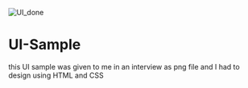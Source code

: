 ![UI_done](https://user-images.githubusercontent.com/32609904/118840104-b7c30e00-b8e4-11eb-86ec-286c4e3cdaec.png)
# UI-Sample
this UI sample was given to me in an interview as png file and I had to design using HTML and CSS

